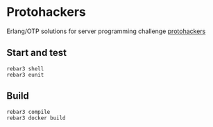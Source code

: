 
# Protohackers

Erlang/OTP solutions for server programming challenge [protohackers](https://protohackers.com)


Start and test
-----

    rebar3 shell
	rebar3 eunit

Build
-----

    rebar3 compile
	rebar3 docker build
